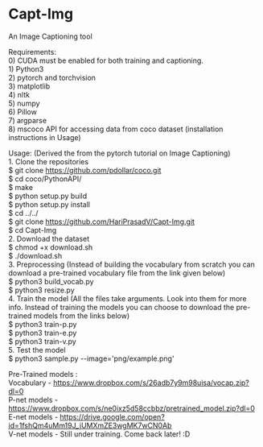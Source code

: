 # Capt-Img
An Image Captioning tool  
  
Requirements:  
	0) CUDA must be enabled for both training and captioning.  
	1) Python3  
	2) pytorch and torchvision  
	3) matplotlib  
	4) nltk  
	5) numpy  
	6) Pillow  
	7) argparse  
	8) mscoco API for accessing data from coco dataset (installation instructions in Usage)  
  
Usage: (Derived the from the pytorch tutorial on Image Captioning)  
	1. Clone the repositories  
		$ git clone https://github.com/pdollar/coco.git  
		$ cd coco/PythonAPI/  
		$ make  
		$ python setup.py build  
		$ python setup.py install  
		$ cd ../../  
		$ git clone https://github.com/HariPrasadV/Capt-Img.git  
		$ cd Capt-Img  
	2. Download the dataset  
		$ chmod +x download.sh  
		$ ./download.sh  
	3. Preprocessing (Instead of building the vocabulary from scratch you can download a pre-trained vocabulary file from the link given below)  
		$ python3 build_vocab.py  
		$ python3 resize.py  
	4. Train the model (All the files take arguments. Look into them for more info. Instead of training the models you can choose to download the pre-trained models from the links below)  
		$ python3 train-p.py  
		$ python3 train-e.py    
		$ python3 train-v.py    
	5. Test the model  
		$ python3 sample.py --image='png/example.png'  
  
Pre-Trained models :  
	Vocabulary 		- https://www.dropbox.com/s/26adb7y9m98uisa/vocap.zip?dl=0  
	P-net models 	- https://www.dropbox.com/s/ne0ixz5d58ccbbz/pretrained_model.zip?dl=0  
	E-net models 	- https://drive.google.com/open?id=1fshQm4uMm19J_jUMXmZE3wgMK7wCN0Ab  
	V-net models 	- Still under training. Come back later! :D  
